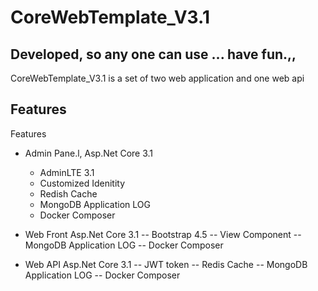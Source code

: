 # CoreWebTemplate_V3.1
## Developed, so any one can use ... have fun.,,

 CoreWebTemplate_V3.1 is a set of two web application and one web api
 

## Features
 Features

- Admin Pane.l, Asp.Net Core 3.1
  - AdminLTE 3.1
  - Customized Idenitity
  - Redish Cache
  - MongoDB Application LOG
  - Docker Composer

- Web Front Asp.Net Core 3.1
 -- Bootstrap 4.5
 -- View Component
 -- MongoDB Application LOG
 -- Docker Composer

- Web API Asp.Net Core 3.1
 -- JWT token
 -- Redis Cache
 -- MongoDB Application LOG
 -- Docker Composer

